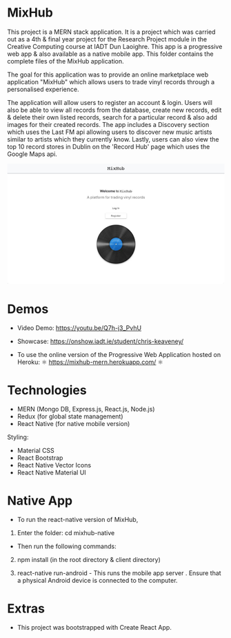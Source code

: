 # MixHub

This project is a MERN stack application. It is a project which was carried out as a 4th & final year project for the Research Project module in the Creative Computing course at IADT Dun Laoighre. This app is a progressive web app & also available as a native mobile app. This folder contains the complete files of the MixHub application.

The goal for this application was to provide an online marketplace web application "MixHub" which allows users to trade vinyl records through a personalised experience.

The application will allow users to register an account & login. Users will also be able to view all records from the database, create new records, edit & delete their own listed records, search for a particular record & also add images for their created records. The app includes a Discovery section which uses the Last FM api allowing users to discover new music artists similar to artists which they currently know. Lastly, users can also view the top 10 record stores in Dublin on the 'Record Hub' page which uses the Google Maps api.

![](images/1.png)

# Demos

- Video Demo: https://youtu.be/Q7h-j3_PvhU

- Showcase: https://onshow.iadt.ie/student/chris-keaveney/

- To use the online version of the Progressive Web Application hosted on Heroku: ⚛️ https://mixhub-mern.herokuapp.com/ ⚛️

# Technologies

- MERN (Mongo DB, Express.js, React.js, Node.js)
- Redux (for global state management)
- React Native (for native mobile version)

Styling:
- Material CSS
- React Bootstrap
- React Native Vector Icons
- React Native Material UI

# Native App

- To run the react-native version of MixHub,

1. Enter the folder: cd mixhub-native

- Then run the following commands:

2. npm install (in the root directory & client directory)

3. react-native run-android - This runs the mobile app server . Ensure that a physical Android device is connected to the computer.

# Extras

- This project was bootstrapped with Create React App.

